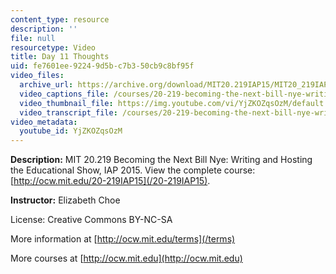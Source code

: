 ```yaml
---
content_type: resource
description: ''
file: null
resourcetype: Video
title: Day 11 Thoughts
uid: fe7601ee-9224-9d5b-c7b3-50cb9c8bf95f
video_files:
  archive_url: https://archive.org/download/MIT20.219IAP15/MIT20_219IAP15_EC_D11_Reflections_360p.mp4
  video_captions_file: /courses/20-219-becoming-the-next-bill-nye-writing-and-hosting-the-educational-show-january-iap-2015/8bc8b2422c5551a5874c81604b519459_YjZKOZqsOzM.vtt
  video_thumbnail_file: https://img.youtube.com/vi/YjZKOZqsOzM/default.jpg
  video_transcript_file: /courses/20-219-becoming-the-next-bill-nye-writing-and-hosting-the-educational-show-january-iap-2015/763527358757198111874102b2f88b24_YjZKOZqsOzM.pdf
video_metadata:
  youtube_id: YjZKOZqsOzM
---
```


**Description:** MIT 20.219 Becoming the Next Bill Nye: Writing and Hosting the Educational Show, IAP 2015. View the complete course: [http://ocw.mit.edu/20-219IAP15](/20-219IAP15).

**Instructor:** Elizabeth Choe

License: Creative Commons BY-NC-SA

More information at [http://ocw.mit.edu/terms](/terms)

More courses at [http://ocw.mit.edu](http://ocw.mit.edu)